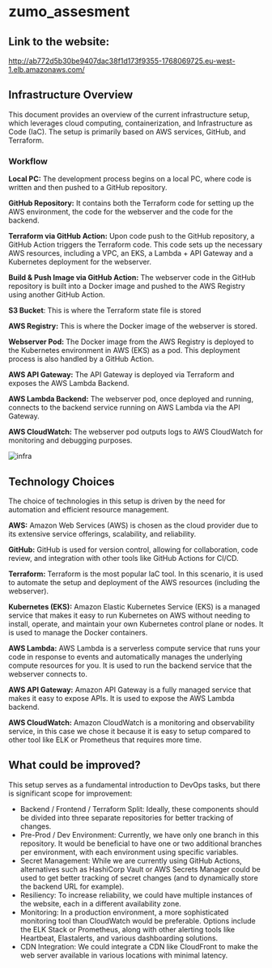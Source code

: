 # zumo_assesment

## Link to the website:
http://ab772d5b30be9407dac38f1d173f9355-1768069725.eu-west-1.elb.amazonaws.com/
## Infrastructure Overview
This document provides an overview of the current infrastructure setup, which leverages cloud computing, containerization, and Infrastructure as Code (IaC). The setup is primarily based on AWS services, GitHub, and Terraform.

### Workflow
**Local PC:** The development process begins on a local PC, where code is written and then pushed to a GitHub repository.

**GitHub Repository:** It contains both the Terraform code for setting up the AWS environment, the code for the webserver and the code for the backend.

**Terraform via GitHub Action:** Upon code push to the GitHub repository, a GitHub Action triggers the Terraform code. This code sets up the necessary AWS resources, including a VPC, an EKS, a Lambda + API Gateway and a Kubernetes deployment for the webserver.

**Build & Push Image via GitHub Action:** The webserver code in the GitHub repository is built into a Docker image and pushed to the AWS Registry using another GitHub Action.

**S3 Bucket**: This is where the Terraform state file is stored

**AWS Registry:** This is where the Docker image of the webserver is stored.

**Webserver Pod:** The Docker image from the AWS Registry is deployed to the Kubernetes environment in AWS (EKS) as a pod. This deployment process is also handled by a GitHub Action.

**AWS API Gateway:** The API Gateway is deployed via Terraform and exposes the AWS Lambda Backend.

**AWS Lambda Backend:** The webserver pod, once deployed and running, connects to the backend service running on AWS Lambda via the API Gateway.

**AWS CloudWatch:** The webserver pod outputs logs to AWS CloudWatch for monitoring and debugging purposes.


![infra](https://github.com/Yb2411/zumo_assesment/assets/132000325/f4a142d0-61e7-4495-b33a-822935129a2a)


## Technology Choices
The choice of technologies in this setup is driven by the need for automation and efficient resource management.

**AWS:** Amazon Web Services (AWS) is chosen as the cloud provider due to its extensive service offerings, scalability, and reliability.

**GitHub:** GitHub is used for version control, allowing for collaboration, code review, and integration with other tools like GitHub Actions for CI/CD.

**Terraform:** Terraform is the most popular IaC tool. In this scenario, it is used to automate the setup and deployment of the AWS resources (including the webserver).

**Kubernetes (EKS):** Amazon Elastic Kubernetes Service (EKS) is a managed service that makes it easy to run Kubernetes on AWS without needing to install, operate, and maintain your own Kubernetes control plane or nodes. It is used to manage the Docker containers.

**AWS Lambda:** AWS Lambda is a serverless compute service that runs your code in response to events and automatically manages the underlying compute resources for you. It is used to run the backend service that the webserver connects to.

**AWS API Gateway:** Amazon API Gateway is a fully managed service that makes it easy to expose APIs. It is used to expose the AWS Lambda backend.

**AWS CloudWatch:** Amazon CloudWatch is a monitoring and observability service, in this case we chose it because it is easy to setup compared to other tool like ELK or Prometheus that requires more time.

## What could be improved?

This setup serves as a fundamental introduction to DevOps tasks, but there is significant scope for improvement:

- Backend / Frontend / Terraform Split: Ideally, these components should be divided into three separate repositories for better tracking of changes.
- Pre-Prod / Dev Environment: Currently, we have only one branch in this repository. It would be beneficial to have one or two additional branches per environment, with each environment using specific variables.
- Secret Management: While we are currently using GitHub Actions, alternatives such as HashiCorp Vault or AWS Secrets Manager could be used to get better tracking of secret changes (and to dynamically store the backend URL for example).
- Resiliency: To increase reliability, we could have multiple instances of the website, each in a different availability zone.
- Monitoring: In a production environment, a more sophisticated monitoring tool than CloudWatch would be preferable. Options include the ELK Stack or Prometheus, along with other alerting tools like Heartbeat, Elastalerts, and various dashboarding solutions.
- CDN Integration: We could integrate a CDN like CloudFront to make the web server available in various locations with minimal latency.
